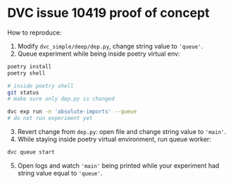 # DVC issue 10419 proof of concept
How to reproduce:
1. Modify `dvc_simple/deep/dep.py`, change string value to `'queue'`.
2. Queue experiment while being inside poetry virtual env:

```bash
poetry install
poetry shell

# inside poetry shell
git status
# make sure only dep.py is changed

dvc exp run -n 'absolute-imports' --queue
# do not run experiment yet
```
3. Revert change from `dep.py`: open file and change string value to `'main'`.
4. While staying inside poetry virtual environment, run queue worker:

```bash
dvc queue start
```
5. Open logs and watch `'main'` being printed while your experiment had string value equal to `'queue'`.


